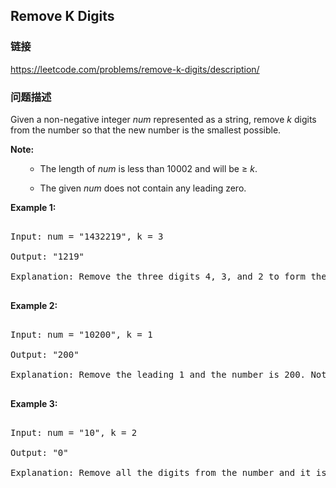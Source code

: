 ## Remove K Digits  
### 链接  
https://leetcode.com/problems/remove-k-digits/description/  
### 问题描述
Given a non-negative integer *num* represented as a string, remove *k* digits from the number so that the new number is the smallest possible.


**Note:**<br />
<ul>
- The length of *num* is less than 10002 and will be &ge; *k*.
- The given *num* does not contain any leading zero.
</ul>
</b>


**Example 1:**
<pre>
Input: num = "1432219", k = 3
Output: "1219"
Explanation: Remove the three digits 4, 3, and 2 to form the new number 1219 which is the smallest.
</pre>


**Example 2:**
<pre>
Input: num = "10200", k = 1
Output: "200"
Explanation: Remove the leading 1 and the number is 200. Note that the output must not contain leading zeroes.
</pre>


**Example 3:**
<pre>
Input: num = "10", k = 2
Output: "0"
Explanation: Remove all the digits from the number and it is left with nothing which is 0.
</pre>

